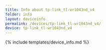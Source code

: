 ```yaml
---
title: Info about tp-link_tl-wr1043nd_v4
folder: info
layout: deviceinfo
permalink: /devices/tp-link_tl-wr1043nd_v4/
device: tp-link_tl-wr1043nd_v4
---
```

{% include templates/device_info.md %}
